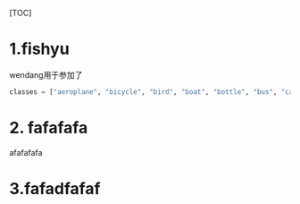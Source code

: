 [TOC]



# 1.fishyu

wendang用于参加了

```python
classes = ["aeroplane", "bicycle", "bird", "boat", "bottle", "bus", "car", "cat", "chair", "cow", "diningtable", "dog", "horse", "motorbike", "person", "pottedplant", "sheep", "sofa", "train", "tvmonitor"]
```



# 2. fafafafa

afafafafa

# 3.fafadfafaf